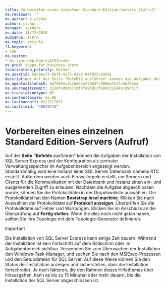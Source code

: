 ```yaml
---
title: Vorbereiten eines einzelnen Standard Edition-Servers (Aufruf)
ms.reviewer: ''
ms.author: v-cichur
author: cichur
manager: serdars
ms.date: 11/17/2018
audience: ITPro
ms.topic: article
f1.keywords:
- CSH
ms.custom:
- ms.lync.dep.DeployAIOInvoke
ms.prod: skype-for-business-itpro
localization_priority: Normal
ms.assetid: 5da0aa73-8bf8-41f3-81e7-94f955cda541
description: Auf der Seite "Befehle ausführen" können die Aufgaben der Installation von SQL Server Express und der Konfiguration als zentraler Verwaltungsspeicher im Aufgabenbereich angezeigt werden. Standardmäßig wird eine Instanz einer SQL Server Datenbank namens RTC erstellt. Außerdem werden auch Firewallregeln erstellt, um Servern und Clients für die Kommunikation mit der Datenbank und Instanz einen ein- und ausgehenden Zugriff zu erlauben. Nachdem die Aufgabe abgeschlossen wurde, können Sie die Protokolldatei in der Dropdownliste auswählen. Die Protokolldatei hat den Namen Bootstrap local machine. Klicken Sie nach Auswählen der Protokolldatei auf Protokoll anzeigen. Überprüfen Sie die Protokolldatei auf Fehler und Warnungen. Klicken Sie im Anschluss an die Überprüfung auf Fertig stellen. Wenn Sie dies noch nicht getan haben, sollten Sie ihre Topologie mit dem Topologie-Generator definieren.
ms.openlocfilehash: adf980ec2576eb4e23983fcd99befb1fc6bfb6ee
ms.sourcegitcommit: c528fad9db719f3fa96dc3fa99332a349cd9d317
ms.translationtype: MT
ms.contentlocale: de-DE
ms.lasthandoff: 01/12/2021
ms.locfileid: "49829745"
---
```

# <a name="prepare-single-standard-edition-server-invoke"></a>Vorbereiten eines einzelnen Standard Edition-Servers (Aufruf)
 
Auf der **Seite "Befehle** ausführen" können die Aufgaben der Installation von SQL Server Express und der Konfiguration als zentraler Verwaltungsspeicher im Aufgabenbereich angezeigt werden. Standardmäßig wird eine Instanz einer SQL Server Datenbank namens RTC erstellt. Außerdem werden auch Firewallregeln erstellt, um Servern und Clients für die Kommunikation mit der Datenbank und Instanz einen ein- und ausgehenden Zugriff zu erlauben. Nachdem die Aufgabe abgeschlossen wurde, können Sie die Protokolldatei in der Dropdownliste auswählen. Die Protokolldatei hat den Namen **Bootstrap local machine**. Klicken Sie nach Auswählen der Protokolldatei auf **Protokoll anzeigen**. Überprüfen Sie die Protokolldatei auf Fehler und Warnungen. Klicken Sie im Anschluss an die Überprüfung auf **Fertig stellen**. Wenn Sie dies noch nicht getan haben, sollten Sie ihre Topologie mit dem Topologie-Generator definieren.
  
> [!IMPORTANT]
> Die Installation von SQL Server Express kann einige Zeit dauern. Während der Installation ist kein Fortschritt auf dem Bildschirm oder im Aufgabenbereich sichtbar. Verwenden Sie zum Überwachen der Installation den Windows-Task-Manager, und suchen Sie nach den MSIExec-Prozessen und den Setupdateien für SQL Server. Auf diese Weise können Sie den Status der Installation anzeigen und sicherstellen, dass die Installation fortschreitet. Je nach faktoren, die den Rahmen dieses Hilfethemas über hinausgehen, kann es bis zu 15 Minuten oder mehr dauern, bis die Installation der SQL Server abgeschlossen ist. 
  

